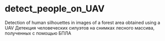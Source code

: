 # detect_people_on_UAV
Detection of human silhouettes in images of a forest area obtained using a UAV
Детекция человеческих силуэтов на снимках лесного
массива, полученных с помощью БПЛА
